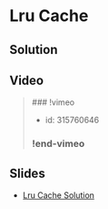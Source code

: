
# Lru Cache

## Solution


## Video

<blockquote>
### !vimeo

* id: 315760646

### !end-vimeo
</blockquote>



## Slides

* [Lru Cache Solution](https://docs.google.com/a/hackreactor.com/presentation/d/1Y6mghOmQvhKA8ffAILQez-_0uHl3e_DE7Kzc0T7MngA/embed?start=false&loop=false&delayms=3000)

